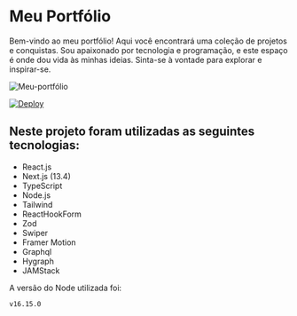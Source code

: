 
# Meu Portfólio

Bem-vindo ao meu portfólio! Aqui você encontrará uma coleção de projetos e conquistas. Sou apaixonado por tecnologia e programação, e este espaço é onde dou vida às minhas ideias. Sinta-se à vontade para explorar e inspirar-se.

![Meu-portfólio](https://github-production-user-asset-6210df.s3.amazonaws.com/85572838/264180570-a04f4429-f31a-4526-b5a2-1907203686a8.png)

[![Deploy](https://user-images.githubusercontent.com/71772559/178192066-d52e0cf7-906e-4baa-80f3-4b49dde153c0.png)](https://fs-portfolio-me.vercel.app/)

## Neste projeto foram utilizadas as seguintes tecnologias:

- React.js
- Next.js (13.4)
- TypeScript
- Node.js
- Tailwind
- ReactHookForm
- Zod
- Swiper
- Framer Motion
- Graphql
- Hygraph
- JAMStack

A versão do Node utilizada foi: 
```bash 
v16.15.0 
``` 
